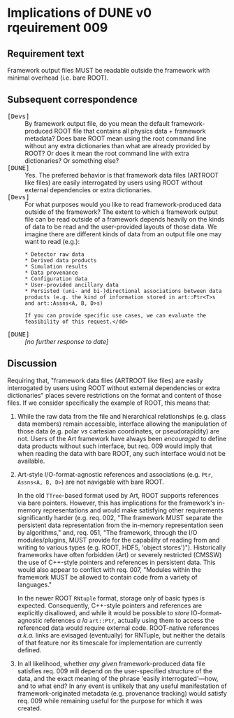 # Implications of DUNE v0 rqeuirement 009 #

## Requirement text

Framework output files MUST be readable outside the framework with minimal overhead (i.e. bare ROOT).

## Subsequent correspondence

<dl>
<dt><tt>[Devs]</tt></dt>
<dd>By framework output file, do you mean the default framework-produced ROOT file that contains all physics data + framework metadata?  Does bare ROOT mean using the root command line without any extra dictionaries than what are already provided by ROOT?  Or does it mean the root command line with extra dictionaries?  Or something else?</dd>

<dt><tt>[DUNE]</tt></dt>
<dd>Yes. The preferred behavior is that framework data files (ARTROOT like files) are easily interrogated by users using ROOT without external dependencies or extra dictionaries.</dd>

<dt><tt>[Devs]</tt></dt>
<dd>For what purposes would you like to read framework-produced data outside of the framework? The extent to which a framework output file can be read outside of a framework depends heavily on the kinds of data to be read and the user-provided layouts of those data. We imagine there are different kinds of data from an output file one may want to read (e.g.):

    * Detector raw data
    * Derived data products
    * Simulation results
    * Data provenance
    * Configuration data
    * User-provided ancillary data
    * Persisted (uni- and bi-)directional associations between data products (e.g. the kind of information stored in art::Ptr<T>s and art::Assns<A, B, D>s)

    If you can provide specific use cases, we can evaluate the feasibility of this request.</dd>

<dt><tt>[DUNE]</tt></dt>
<dd><em>[no further response to date]</em></dd>
</dl>

## Discussion

Requiring that, "framework data files (ARTROOT like files) are easily interrogated by users using ROOT without external dependencies or extra dictionaries" places severe restrictions on the format and content of those files. If we consider specifically the example of ROOT, this means that:

1. While the raw data from the file and hierarchical relationships (e.g. class data members) remain accessible, interface allowing the manipulation of those data (e.g. polar _vs_ cartesian coordinates, or pseudorapidity) are not. Users of the Art framework have always been _encouraged_ to define data products without such interface, but req. 009 would imply that when reading the data with bare ROOT, any such interface would not be available.

1. Art-style I/O-format-agnostic references and associations (e.g. `Ptr`, `Assns<A, B, D>`) are not navigable with bare ROOT.

   In the old `TTree`-based format used by Art, ROOT supports references via bare pointers. However, this has implications for the framework's in-memory representations and would make satisfying other requirements significantly harder (e.g. req. 002, "The framework MUST separate the persistent data representation from the in-memory representation seen by algorithms," and, req. 051, "The framework, through the I/O modules/plugins, MUST provide for the capability of reading from and writing to various types (e.g. ROOT, HDF5, 'object stores')"). Historically frameworks have often forbidden (Art) or severely restricted (CMSSW) the use of C++-style pointers and references in persistent data. This would also appear to conflict with req. 007, "Modules within the framework MUST be allowed to contain code from a variety of languages."
   
   In the newer ROOT `RNtuple` format, storage only of basic types is expected. Consequently, C++-style pointers and references are explicitly disallowed, and while it would be possible to _store_ IO-format-agnostic references _a la_ `art::Ptr`, actually using them to access the referenced data would require external code. ROOT-native references _a.k.a._ links are evisaged (eventually) for RNTuple, but neither the details of that feature nor its timescale for implementation are currently defined.

1. In all likelihood, whether _any given_ framework-produced data file satisfies req. 009 will depend on the user-specified structure of the data, and the exact meaning of the phrase 'easily interrogated'—how, and to what end? In any event is unlikely that any useful manifestation of framework-originated metadata (e.g. provenance tracking) would satisfy req. 009 while remaining useful for the purpose for which it was created.
